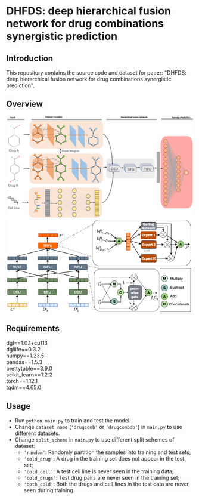 # DHFDS: deep hierarchical fusion network for drug combinations synergistic prediction

## Introduction

This repository contains the source code and dataset for paper: "DHFDS: deep hierarchical fusion network for drug combinations synergistic prediction".

## Overview

![overview](readme.assets/overview.png)
![fusion](readme.assets/fusion.png)

## Requirements

dgl==1.0.1+cu113\
dgllife==0.3.2\
numpy==1.23.5\
pandas==1.5.3\
prettytable==3.9.0\
scikit_learn==1.2.2\
torch==1.12.1\
tqdm==4.65.0

## Usage

- Run `python main.py` to train and test the model.
- Change `dataset_name` (`'drugcomb'` or `'drugcombdb'`) in `main.py` to use different datasets.
- Change `split_scheme` in `main.py` to use different split schemes of dataset:
    - `'random'`: Randomly partition the samples into training and test sets;
    - `'cold_drug'`: A drug in the training set does not appear in the test set;
    - `'cold_cell'`: A test cell line is never seen in the training data;
    - `'cold_drugs'`: Test drug pairs are never seen in the training set;
    - `'both_cold'`: Both the drugs and cell lines in the test data are never seen during training.